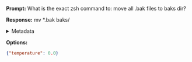 **Prompt:**
What is the exact zsh command to: move all .bak files to baks dir?


**Response:**
mv *.bak baks/

<details><summary>Metadata</summary>

- Duration: 1349 ms
- Datetime: 2023-08-28T10:59:15.600735
- Model: gpt-4-0613

</details>

**Options:**
```json
{"temperature": 0.0}
```

